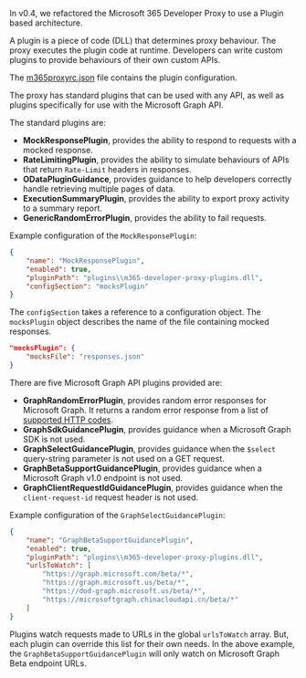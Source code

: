 In v0.4, we refactored the Microsoft 365 Developer Proxy to use a Plugin based architecture.

A plugin is a piece of code (DLL) that determines proxy behaviour. The proxy executes the plugin code at runtime. Developers can write custom plugins to provide behaviours of their own custom APIs.

The [m365proxyrc.json](./m365proxyrc) file contains the plugin configuration.

The proxy has standard plugins that can be used with any API, as well as plugins specifically for use with the Microsoft Graph API.

The standard plugins are:

- **MockResponsePlugin**, provides the ability to respond to requests with a mocked response.
- **RateLimitingPlugin**, provides the ability to simulate behaviours of APIs that return `Rate-Limit` headers in responses.
- **ODataPluginGuidance**, provides guidance to help developers correctly handle retrieving multiple pages of data.
- **ExecutionSummaryPlugin**, provides the ability to export proxy activity to a summary report.
- **GenericRandomErrorPlugin**, provides the ability to fail requests.

Example configuration of the `MockResponsePlugin`:

```json
{
    "name": "MockResponsePlugin",
    "enabled": true,
    "pluginPath": "plugins\\m365-developer-proxy-plugins.dll",
    "configSection": "mocksPlugin"
}
```

The `configSection` takes a reference to a configuration object. The `mocksPlugin` object describes the name of the file containing mocked responses.

```json
"mocksPlugin": {
    "mocksFile": "responses.json"
}
```

There are five Microsoft Graph API plugins provided are:

- **GraphRandomErrorPlugin**, provides random error responses for Microsoft Graph. It returns a random error response from a list of [supported HTTP codes](./Supported-HTTP-error-status-codes).
- **GraphSdkGuidancePlugin**, provides guidance when a Microsoft Graph SDK is not used.
- **GraphSelectGuidancePlugin**, provides guidance when the `$select` query-string parameter is not used on a GET request.
- **GraphBetaSupportGuidancePlugin**, provides guidance when a Microsoft Graph v1.0 endpoint is not used.
- **GraphClientRequestIdGuidancePlugin**, provides guidance when the `client-request-id` request header is not used.

Example configuration of the `GraphSelectGuidancePlugin`:

```json
{
    "name": "GraphBetaSupportGuidancePlugin",
    "enabled": true,
    "pluginPath": "plugins\\m365-developer-proxy-plugins.dll",
    "urlsToWatch": [
        "https://graph.microsoft.com/beta/*",
        "https://graph.microsoft.us/beta/*",
        "https://dod-graph.microsoft.us/beta/*",
        "https://microsoftgraph.chinacloudapi.cn/beta/*"
    ]
}
```

Plugins watch requests made to URLs in the global `urlsToWatch` array. But, each plugin can override this list for their own needs. In the above example, the `GraphBetaSupportGuidancePlugin` will only watch on Microsoft Graph Beta endpoint URLs.
